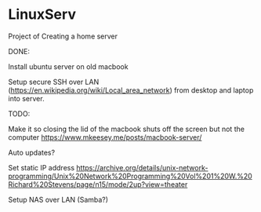 # LinuxServ
Project of Creating a home server


DONE:

Install ubuntu server on old macbook

Setup secure SSH over LAN (https://en.wikipedia.org/wiki/Local_area_network) from desktop and laptop into server.




TODO:

Make it so closing the lid of the macbook shuts off the screen but not the computer
        https://www.mkeesey.me/posts/macbook-server/

Auto updates?

Set static IP address
        https://archive.org/details/unix-network-programming/Unix%20Network%20Programming%20Vol%201%20W.%20Richard%20Stevens/page/n15/mode/2up?view=theater

Setup NAS over LAN (Samba?)
